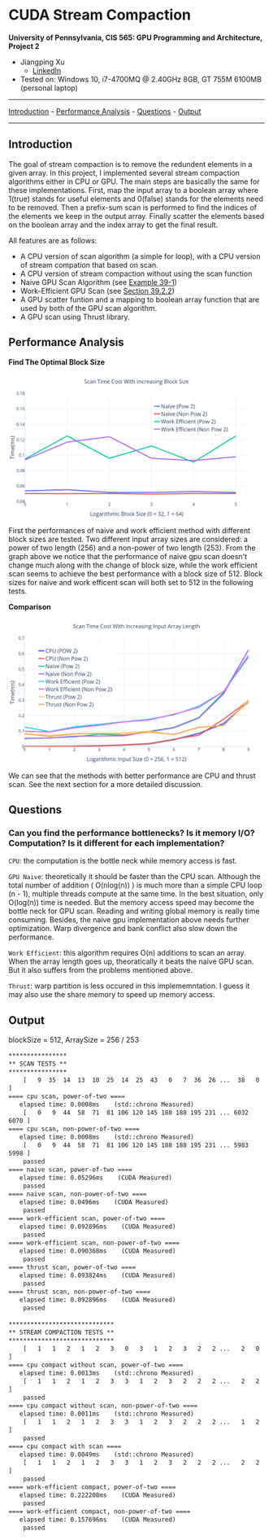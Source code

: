 CUDA Stream Compaction
======================

**University of Pennsylvania, CIS 565: GPU Programming and Architecture, Project 2**

* Jiangping Xu
  * [LinkedIn](https://www.linkedin.com/in/jiangping-xu-365b19134/)
* Tested on: Windows 10, i7-4700MQ @ 2.40GHz 8GB, GT 755M 6100MB (personal laptop)
_________________________________________________________________________
[Introduction](#Stream-Compaction) - [Performance Analysis](#performance-analysis) - [Questions](#questions) - [Output](#output)
_________________________________________________________________________
## Introduction
The goal of stream compaction is to remove the redundent elements in a given array. In this project, I implemented several stream compaction algorithms either in CPU or GPU. The main steps are basically the same for these implementations. First, map the input array to a boolean array where 1(true) stands for useful elements and 0(false) stands for the elements need to be removed. Then a prefix-sum scan is performed to find the indices of the elements we keep in the output array. Finally scatter the elements based on the boolean array and the index array to get the final result.

All features are as follows:
* A CPU version of scan algorithm (a simple for loop), with a CPU version of stream compation that based on scan.
* A CPU version of stream compaction without using the scan function
* Naive GPU Scan Algorithm (see [Example 39-1](https://developer.nvidia.com/gpugems/GPUGems3/gpugems3_ch39.html))
* Work-Efficient GPU Scan (see [Section 39.2.2](https://developer.nvidia.com/gpugems/GPUGems3/gpugems3_ch39.html))
* A GPU scatter funtion and a mapping to boolean array function that are used by both of the GPU scan algorithm.
* A GPU scan using Thrust library.

## Performance Analysis
__Find The Optimal Block Size__
<p align="center">
    <img src = img/ScanTimeCostWithIncreasingBlockSize.png>
</p>

First the performances of naive and work efficient method with different block sizes are tested. Two different input array sizes are considered: a power of two length (256) and a non-power of two length (253). From the graph above we notice that the performance of naive gpu scan doesn't change much along with the change of block size, while the work efficient scan seems to achieve the best performance with a block size of 512. Block sizes for naive and work efficent scan will both set to 512 in the following tests.

__Comparison__
<p align="center">
    <img src = img/ScanTimeCostWithIncreasingInputArrayLength.png>
</p>
We can see that the methods with better performance are CPU and thrust scan. See the next section for a more detailed discussion.

## Questions
### Can you find the performance bottlenecks? Is it memory I/O? Computation? Is it different for each implementation?

`CPU`: the computation is the bottle neck while memory access is fast.

`GPU Naive`: theoretically it should be faster than the CPU scan. Although the total number of addition ( O(nlog(n)) ) is much more than a simple CPU loop (n - 1), multiple threads compute at the same time. In the best situation, only O(log(n)) time is needed. But the memory access speed may become the bottle neck for GPU scan. Reading and writing global memory is really time consuming. Besides, the naive gpu implementation above needs further optimization. Warp divergence and bank conflict also slow down the performance.

`Work Efficient`: this algorithm requires O(n) additions to scan an array. When the array length goes up, theoratically it beats the naive GPU scan. But it also suffers from the problems mentioned above.

`Thrust`: warp partition is less occured in this implememntation. I guess it may also use the share memory to speed up memory access. 

## Output
blockSize = 512, ArraySize = 256 / 253
```
****************
** SCAN TESTS **
****************
    [   9  35  14  13  10  25  14  25  43   0   7  36  26 ...  38   0 ]
==== cpu scan, power-of-two ====
   elapsed time: 0.0008ms    (std::chrono Measured)
    [   0   9  44  58  71  81 106 120 145 188 188 195 231 ... 6032 6070 ]
==== cpu scan, non-power-of-two ====
   elapsed time: 0.0008ms    (std::chrono Measured)
    [   0   9  44  58  71  81 106 120 145 188 188 195 231 ... 5983 5998 ]
    passed
==== naive scan, power-of-two ====
   elapsed time: 0.05296ms    (CUDA Measured)
    passed
==== naive scan, non-power-of-two ====
   elapsed time: 0.0496ms    (CUDA Measured)
    passed
==== work-efficient scan, power-of-two ====
   elapsed time: 0.092896ms    (CUDA Measured)
    passed
==== work-efficient scan, non-power-of-two ====
   elapsed time: 0.090368ms    (CUDA Measured)
    passed
==== thrust scan, power-of-two ====
   elapsed time: 0.093824ms    (CUDA Measured)
    passed
==== thrust scan, non-power-of-two ====
   elapsed time: 0.092896ms    (CUDA Measured)
    passed

*****************************
** STREAM COMPACTION TESTS **
*****************************
    [   1   1   2   1   2   3   0   3   1   2   3   2   2 ...   2   0 ]
==== cpu compact without scan, power-of-two ====
   elapsed time: 0.0013ms    (std::chrono Measured)
    [   1   1   2   1   2   3   3   1   2   3   2   2   2 ...   2   2 ]
    passed
==== cpu compact without scan, non-power-of-two ====
   elapsed time: 0.0011ms    (std::chrono Measured)
    [   1   1   2   1   2   3   3   1   2   3   2   2   2 ...   1   2 ]
    passed
==== cpu compact with scan ====
   elapsed time: 0.0049ms    (std::chrono Measured)
    [   1   1   2   1   2   3   3   1   2   3   2   2   2 ...   2   2 ]
    passed
==== work-efficient compact, power-of-two ====
   elapsed time: 0.222208ms    (CUDA Measured)
    passed
==== work-efficient compact, non-power-of-two ====
   elapsed time: 0.157696ms    (CUDA Measured)
    passed
```


